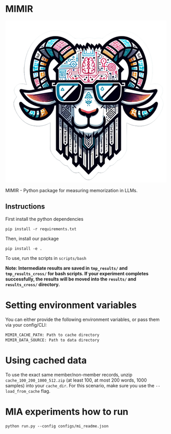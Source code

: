 # MIMIR

![MIMIR logo](assets/logo.png)

MIMIR - Python package for measuring memorization in LLMs. 

## Instructions

First install the python dependencies
```
pip install -r requirements.txt
```

Then, install our package

```
pip install -e .
```

To use, run the scripts in `scripts/bash`

**Note: Intermediate results are saved in `tmp_results/` and `tmp_results_cross/` for bash scripts. If your experiment completes successfully, the results will be moved into the `results/` and `results_cross/` directory.**

# Setting environment variables

You can either provide the following environment variables, or pass them via your config/CLI:

```
MIMIR_CACHE_PATH: Path to cache directory
MIMIR_DATA_SOURCE: Path to data directory
```

# Using cached data

To use the exact same member/non-member records, unzip `cache_100_200_1000_512.zip` (at least 100, at most 200 words, 1000 samples) into your `cache_dir`. For this scenario, make sure you use the `--load_from_cache` flag.

# MIA experiments how to run

```
python run.py --config configs/mi_readme.json
```
